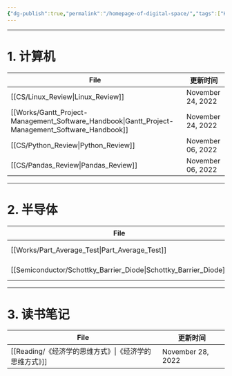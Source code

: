 ```yaml
---
{"dg-publish":true,"permalink":"/homepage-of-digital-space/","tags":["Homepage","gardenEntry"]}
---
```



---
# 1. 计算机

| File                                                                                                | 更新时间              |
| --------------------------------------------------------------------------------------------------- | ----------------- |
| [[CS/Linux_Review\|Linux_Review]]                                                                | November 24, 2022 |
| [[Works/Gantt_Project-Management_Software_Handbook\|Gantt_Project-Management_Software_Handbook]] | November 24, 2022 |
| [[CS/Python_Review\|Python_Review]]                                                              | November 06, 2022 |
| [[CS/Pandas_Review\|Pandas_Review]]                                                              | November 06, 2022 |

---
# 2. 半导体
| File                                                                | 更新时间              |
| ------------------------------------------------------------------- | ----------------- |
| [[Works/Part_Average_Test\|Part_Average_Test]]                   | November 07, 2022 |
| [[Semiconductor/Schottky_Barrier_Diode\|Schottky_Barrier_Diode]] | November 06, 2022 |

---
# 3. 读书笔记
| File                                  | 更新时间              |
| ------------------------------------- | ----------------- |
| [[Reading/《经济学的思维方式》\|《经济学的思维方式》]] | November 28, 2022 |

